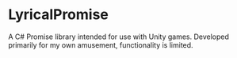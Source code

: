 # LyricalPromise

A C# Promise library intended for use with Unity games. Developed primarily for my own amusement, functionality is limited.
